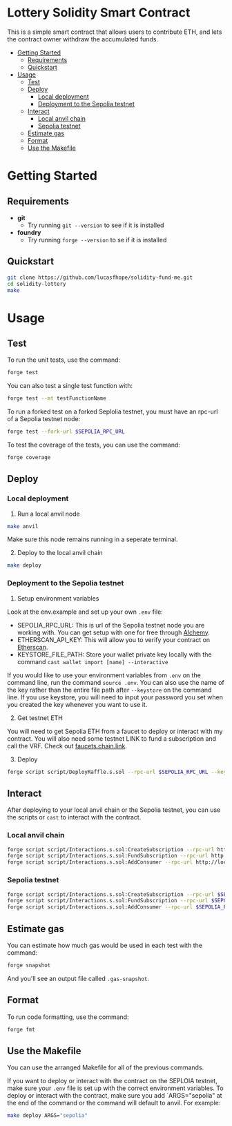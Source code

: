 # Lottery Solidity Smart Contract

This is a simple smart contract that allows users to contribute ETH, and lets the contract owner withdraw the accumulated funds.

- [Getting Started](#getting-started)
    -  [Requirements](#requirements)
    -  [Quickstart](#quickstart)
-  [Usage](#usage)
    - [Test](#test)
    - [Deploy](#deploy)
        - [Local deployment](#local-deployment)
        - [Deployment to the Sepolia testnet](#deployment-to-the-sepolia-testnet)
    - [Interact](#Interact)
        - [Local anvil chain](#local-anvil-chain)
        - [Sepolia testnet](#sepolia-testnet)    
    - [Estimate gas](#estimate-gas)
    - [Format](#format)
    - [Use the Makefile](#use-the-makefile)

# Getting Started

## Requirements

- **git**
    - Try running `git --version` to see if it is installed
- **foundry**
    - Try running `forge --version` to se if it is installed

## Quickstart

```bash
git clone https://github.com/lucasfhope/solidity-fund-me.git
cd solidity-lottery
make
```

# Usage

## Test

To run the unit tests, use the command:

```bash
forge test
```

You can also test a single test function with:

```bash
forge test --mt testFunctionName
```

To run a forked test on a forked Seplolia testnet, you must have an rpc-url of a Sepolia testnet node:

```bash
forge test --fork-url $SEPOLIA_RPC_URL
```

To test the coverage of the tests, you can use the command:

```bash
forge coverage
```

## Deploy

### Local deployment

1. Run a local anvil node

```bash
make anvil
```

Make sure this node remains running in a seperate terminal.

2. Deploy to the local anvil chain

```bash
make deploy
```

### Deployment to the Sepolia testnet

1. Setup environment variables

Look at the env.example and set up your own `.env` file:

- SEPOLIA_RPC_URL: This is url of the Sepolia testnet node you are working with. You can get setup with one for free through [Alchemy](https://www.alchemy.com).
- ETHERSCAN_API_KEY: This will allow you to verify your contract on [Etherscan](https://etherscan.io).
- KEYSTORE_FILE_PATH: Store your wallet private key locally with the command `cast wallet import [name] --interactive`

If you would like to use your environment variables from `.env` on the command line, run the command `source .env`. You can also use the name of the key rather than the entire file path after `--keystore` on the command line. If you use keystore, you will need to input your password you set when you created the key whenever you want to use it.

2. Get testnet ETH

You will need to get Sepolia ETH from a faucet to deploy or interact with my contract. You will also need some testnet LINK to fund a subscription and call the VRF. Check out [faucets.chain.link](https://faucets.chain.link/).

3. Deploy

```bash
forge script script/DeployRaffle.s.sol --rpc-url $SEPOLIA_RPC_URL --keystore $KEYSTORE_FILE_PATH --broadcast --verify --etherscan-api-key $ETHERSCAN_API_KEY
```

## Interact

After deploying to your local anvil chain or the Sepolia testnet, you can use the scripts or `cast` to interact with the contract.

### Local anvil chain
```bash
forge script script/Interactions.s.sol:CreateSubscription --rpc-url http://localhost:8545 --private-key <ANVIL PRIVATE KEY> --broadcast
forge script script/Interactions.s.sol:FundSubscription --rpc-url http://localhost:8545 --private-key <ANVIL PRIVATE KEY> --broadcast
forge script script/Interactions.s.sol:AddConsumer --rpc-url http://localhost:8545 --private-key <ANVIL PRIVATE KEY> --broadcast
```

### Sepolia testnet
```bash
forge script script/Interactions.s.sol:CreateSubscription --rpc-url $SEPOLIA_RPC_URL --keystore $KEYSTORE_FILE_PATH  --broadcast
forge script script/Interactions.s.sol:FundSubscription --rpc-url $SEPOLIA_RPC_URL --keystore $KEYSTORE_FILE_PATH  --broadcast
forge script script/Interactions.s.sol:AddConsumer --rpc-url $SEPOLIA_RPC_URL --keystore $KEYSTORE_FILE_PATH  --broadcast
```

## Estimate gas

You can estimate how much gas would be used in each test with the command:

```bash
forge snapshot
```

And you'll see an output file called `.gas-snapshot`.

## Format

To run code formatting, use the command:

```bash
forge fmt
```

## Use the Makefile

You can use the arranged Makefile for all of the previous commands. 

If you want to deploy or interact with the contract on the SEPLOIA testnet, make sure your `.env` file is set up with the correct environment variables. To deploy or interact with the contract, make sure you add `ARGS="sepolia" at the end of the command or the command will default to anvil. For example:

```bash
make deploy ARGS="sepolia"
```

